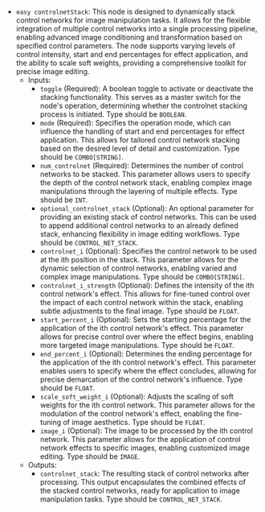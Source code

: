 - `easy controlnetStack`: This node is designed to dynamically stack control networks for image manipulation tasks. It allows for the flexible integration of multiple control networks into a single processing pipeline, enabling advanced image conditioning and transformation based on specified control parameters. The node supports varying levels of control intensity, start and end percentages for effect application, and the ability to scale soft weights, providing a comprehensive toolkit for precise image editing.
    - Inputs:
        - `toggle` (Required): A boolean toggle to activate or deactivate the stacking functionality. This serves as a master switch for the node's operation, determining whether the controlnet stacking process is initiated. Type should be `BOOLEAN`.
        - `mode` (Required): Specifies the operation mode, which can influence the handling of start and end percentages for effect application. This allows for tailored control network stacking based on the desired level of detail and customization. Type should be `COMBO[STRING]`.
        - `num_controlnet` (Required): Determines the number of control networks to be stacked. This parameter allows users to specify the depth of the control network stack, enabling complex image manipulations through the layering of multiple effects. Type should be `INT`.
        - `optional_controlnet_stack` (Optional): An optional parameter for providing an existing stack of control networks. This can be used to append additional control networks to an already defined stack, enhancing flexibility in image editing workflows. Type should be `CONTROL_NET_STACK`.
        - `controlnet_i` (Optional): Specifies the control network to be used at the ith position in the stack. This parameter allows for the dynamic selection of control networks, enabling varied and complex image manipulations. Type should be `COMBO[STRING]`.
        - `controlnet_i_strength` (Optional): Defines the intensity of the ith control network's effect. This allows for fine-tuned control over the impact of each control network within the stack, enabling subtle adjustments to the final image. Type should be `FLOAT`.
        - `start_percent_i` (Optional): Sets the starting percentage for the application of the ith control network's effect. This parameter allows for precise control over where the effect begins, enabling more targeted image manipulations. Type should be `FLOAT`.
        - `end_percent_i` (Optional): Determines the ending percentage for the application of the ith control network's effect. This parameter enables users to specify where the effect concludes, allowing for precise demarcation of the control network's influence. Type should be `FLOAT`.
        - `scale_soft_weight_i` (Optional): Adjusts the scaling of soft weights for the ith control network. This parameter allows for the modulation of the control network's effect, enabling the fine-tuning of image aesthetics. Type should be `FLOAT`.
        - `image_i` (Optional): The image to be processed by the ith control network. This parameter allows for the application of control network effects to specific images, enabling customized image editing. Type should be `IMAGE`.
    - Outputs:
        - `controlnet_stack`: The resulting stack of control networks after processing. This output encapsulates the combined effects of the stacked control networks, ready for application to image manipulation tasks. Type should be `CONTROL_NET_STACK`.
